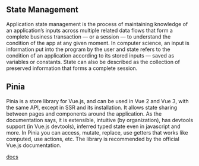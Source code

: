 ## State Management

Application state management is the process of maintaining knowledge of an application’s inputs across multiple related data flows that form a complete business transaction — or a session — to understand the condition of the app at any given moment. In computer science, an input is information put into the program by the user and state refers to the condition of an application according to its stored inputs — saved as variables or constants. State can also be described as the collection of preserved information that forms a complete session.

## Pinia

Pinia is a store library for Vue.js, and can be used in Vue 2 and Vue 3, with the same API, except in SSR and its installation. It allows state sharing between pages and components around the application. As the documentation says, it is extensible, intuitive (by organization), has devtools support (in Vue.js devtools), inferred typed state even in javascript and more. In Pinia you can access, mutate, replace, use getters that works like computed, use actions, etc. The library is recommended by the official Vue.js documentation.

[docs](https://pinia.vuejs.org/)
